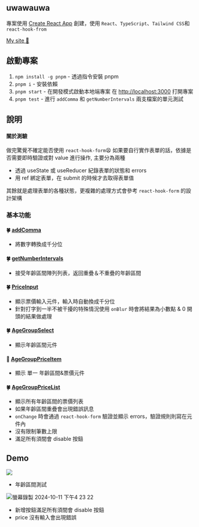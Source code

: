 ## uwawauwa

專案使用 [Create React App](https://github.com/facebook/create-react-app) 創建，使用 `React`、`TypeScript`、`Tailwind CSS`和 `react-hook-from`

[My site 🔗](https://uwawauwa-momi329s-projects.vercel.app/)

## 啟動專案

1. `npm install -g pnpm` - 透過指令安裝 pnpm
2. `pnpm i` - 安裝依賴
3. `pnpm start` - 在開發模式啟動本地端專案
   在 [http://localhost:3000](http://localhost:3000) 打開專案
4. `pnpm test` - 進行 `addComma` 和 `getNumberIntervals` 兩支檔案的單元測試

## 說明

#### 關於測驗

做完驚覺不確定能否使用 `react-hook-form`😫
如果要自行實作表單的話，依據是否需要即時驗證或對 value 進行操作, 主要分為兩種

- 透過 useState 或 useReducer 紀錄表單的狀態和 errors
- 用 ref 綁定表單，在 submit 的時候才去取得表單值

其餘就是處理表單的各種狀態，更複雜的處理方式會參考 `react-hook-form` 的設計架構

### 基本功能

#### 🍀 [addComma](https://github.com/momi329/uwawauwa/blob/main/src/utils/utils.ts)

- 將數字轉換成千分位

#### 🍀 [getNumberIntervals](https://github.com/momi329/uwawauwa/blob/main/src/utils/utils.ts)

- 接受年齡區間陣列列表，返回重疊＆不重疊的年齡區間

#### 🍀 [PriceInput](https://github.com/momi329/uwawauwa/blob/main/src/components/AgeGroupPriceList/PriceInput.tsx)

- 顯示票價輸入元件，輸入時自動換成千分位
- 針對打字到一半不被干擾的特殊情況使用 `onBlur` 時會將結果為小數點 & 0 開頭的結果做處理

#### 🍀 [AgeGroupSelect](https://github.com/momi329/uwawauwa/blob/main/src/utils/utils.ts)

- 顯示年齡區間元件

#### 🌼 [AgeGroupPriceItem](https://github.com/momi329/uwawauwa/blob/main/src/components/AgeGroupPriceList/AgeGroupPriceItem.tsx)

- 顯示 單一 年齡區間&票價元件

#### 🍀 [AgeGroupPriceList](https://github.com/momi329/uwawauwa/blob/main/src/components/AgeGroupPriceList/index.tsx)

- 顯示所有年齡區間的票價列表
- 如果年齡區間重疊會出現錯誤訊息
- `onChange` 時會通過 `react-hook-form` 驗證並顯示 errors，驗證規則則寫在元件內
- 沒有限制筆數上限
- 滿足所有須間會 disable 按鈕

## Demo

![](https://github.com/user-attachments/assets/162e7b22-5be9-4aea-9a02-57184d00e09b)

- 年齡區間測試

![螢幕錄製 2024-10-11 下午4 23 22](https://github.com/user-attachments/assets/fbfb2c8d-944e-49ae-9b55-eb951f1fe7d5)

- 新增按鈕滿足所有須間會 disable 按鈕
- price 沒有輸入會出現錯誤
